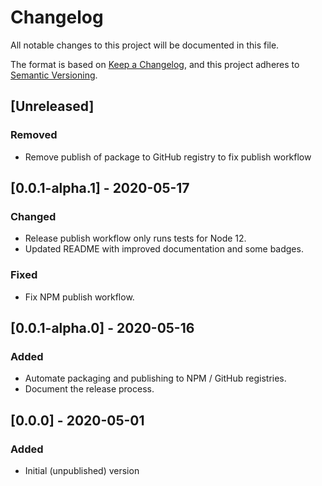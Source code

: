 # Changelog

All notable changes to this project will be documented in this file.

The format is based on [Keep a Changelog](https://keepachangelog.com/en/1.0.0/),
and this project adheres to [Semantic Versioning](https://semver.org/spec/v2.0.0.html).

## [Unreleased]

### Removed
- Remove publish of package to GitHub registry to fix publish workflow

## [0.0.1-alpha.1] - 2020-05-17

### Changed
- Release publish workflow only runs tests for Node 12.
- Updated README with improved documentation and some badges.

### Fixed
- Fix NPM publish workflow.

## [0.0.1-alpha.0] - 2020-05-16

### Added
- Automate packaging and publishing to NPM / GitHub registries.
- Document the release process.

## [0.0.0] - 2020-05-01
### Added
- Initial (unpublished) version
